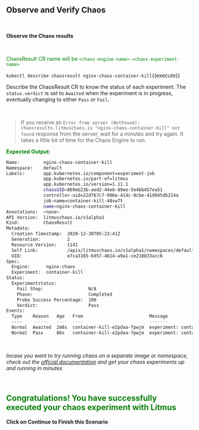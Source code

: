 <br>

## Observe and Verify Chaos

<br>

**Observe the Chaos results**

<br>

<span style="color:green">ChaosResult CR name will be `<chaos-engine-name>-<chaos-experiment-name>`</span>

`kubectl describe chaosresult nginx-chaos-container-kill`{{execute}}

Describe the ChaosResult CR to know the status of each experiment. The `status.verdict` is set to `Awaited` when the experiment is in progress, eventually changing to either `Pass` or `Fail`.

<br>

> If you receive an `Error from server (NotFound): chaosresults.litmuschaos.io "nginx-chaos-container-kill" not found` response from the server, wait for a minutes and try again. It takes a little bit of time for the Chaos Engine to run.

<span style="color:green">**Expected Output:**</span>

```bash
Name:         nginx-chaos-container-kill
Namespace:    default
Labels:       app.kubernetes.io/component=experiment-job
              app.kubernetes.io/part-of=litmus
              app.kubernetes.io/version=1.11.1
              chaosUID=869eb23b-aed2-44eb-89ee-5e4bb457ea51
              controller-uid=22d767c7-996e-414c-8cbe-41d945db214a
              job-name=container-kill-48vw7t
              name=nginx-chaos-container-kill
Annotations:  <none>
API Version:  litmuschaos.io/v1alpha1
Kind:         ChaosResult
Metadata:
  Creation Timestamp:  2020-12-30T05:23:41Z
  Generation:          2
  Resource Version:    1141
  Self Link:           /apis/litmuschaos.io/v1alpha1/namespaces/default/chaosresults/nginx-chaos-container-kill
  UID:                 e7ca3165-6d57-4614-a9a1-ce210833acc6
Spec:
  Engine:      nginx-chaos
  Experiment:  container-kill
Status:
  Experimentstatus:
    Fail Step:                 N/A
    Phase:                     Completed
    Probe Success Percentage:  100
    Verdict:                   Pass
Events:
  Type    Reason   Age   From                         Message
  ----    ------   ----  ----                         -------
  Normal  Awaited  2m8s  container-kill-e2pdaa-fpwjm  experiment: container-kill, Result: Awaited
  Normal  Pass     86s   container-kill-e2pdaa-fpwjm  experiment: container-kill, Result: Pass
```

<br>

_Incase you want to try running chaos on a separate image or namespace, check out the [official documentation](https://docs.litmuschaos.io/docs/getstarted/) and get your chaos experiments up and running in minutes_

<br>

## <span style="color:green">**Congratulations! You have successfully executed your chaos experiment with Litmus**</span>

**Click on Continue to Finish this Scenario**